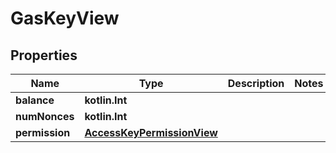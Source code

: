 
# GasKeyView

## Properties
| Name | Type | Description | Notes |
| ------------ | ------------- | ------------- | ------------- |
| **balance** | **kotlin.Int** |  |  |
| **numNonces** | **kotlin.Int** |  |  |
| **permission** | [**AccessKeyPermissionView**](AccessKeyPermissionView.md) |  |  |



